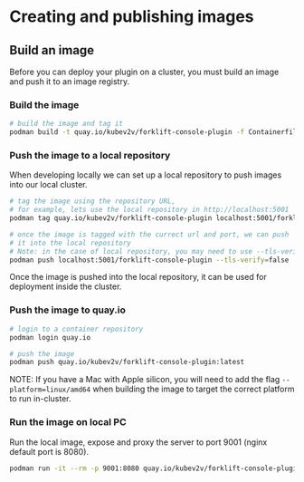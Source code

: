 # Creating and publishing images

## Build an image

Before you can deploy your plugin on a cluster, you must build an image and
push it to an image registry.

### Build the image

```sh
# build the image and tag it
podman build -t quay.io/kubev2v/forklift-console-plugin -f Containerfile
```

### Push the image to a local repository

When developing locally we can set up a local repository to push images into our local cluster.

```sh
# tag the image using the repository URL,
# for example, lets use the local repository in http://localhost:5001
podman tag quay.io/kubev2v/forklift-console-plugin localhost:5001/forklift-console-plugin 

# once the image is tagged with the currect url and port, we can push
# it into the local repository
# Note: in the case of local repository, you may need to use --tls-verify=false flag
podman push localhost:5001/forklift-console-plugin --tls-verify=false
```

Once the image is pushed into the local repository, it can be used for deployment inside the cluster.

### Push the image to quay.io

```sh
# login to a container repository
podman login quay.io

# push the image 
podman push quay.io/kubev2v/forklift-console-plugin:latest
```

NOTE: If you have a Mac with Apple silicon, you will need to add the flag
`--platform=linux/amd64` when building the image to target the correct platform
to run in-cluster.

### Run the image on local PC

Run the local image, expose and proxy the server to port 9001 (nginx default port is 8080).

```sh
podman run -it --rm -p 9001:8080 quay.io/kubev2v/forklift-console-plugin:latest
```
